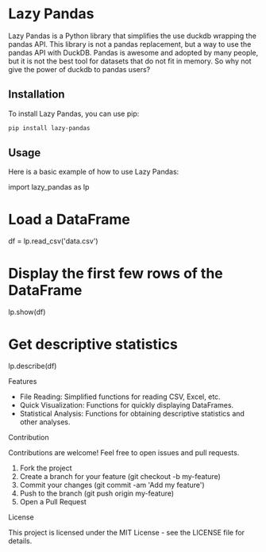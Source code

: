# Lazy Pandas
Lazy Pandas is a Python library that simplifies the use duckdb wrapping the pandas API. This library is not a pandas replacement, but a way to use the pandas API with DuckDB. Pandas is awesome and adopted by many people, but it is not the best tool for datasets that do not fit in memory. So why not give the power of duckdb to pandas users?

## Installation

To install Lazy Pandas, you can use pip:

```sh
pip install lazy-pandas
```

## Usage

Here is a basic example of how to use Lazy Pandas:

import lazy_pandas as lp

# Load a DataFrame
df = lp.read_csv('data.csv')

# Display the first few rows of the DataFrame
lp.show(df)

# Get descriptive statistics
lp.describe(df)

Features

- File Reading: Simplified functions for reading CSV, Excel, etc.
- Quick Visualization: Functions for quickly displaying DataFrames.
- Statistical Analysis: Functions for obtaining descriptive statistics and other analyses.

Contribution

Contributions are welcome! Feel free to open issues and pull requests.

1. Fork the project
2. Create a branch for your feature (git checkout -b my-feature)
3. Commit your changes (git commit -am 'Add my feature')
4. Push to the branch (git push origin my-feature)
5. Open a Pull Request

License

This project is licensed under the MIT License - see the LICENSE file for details.
